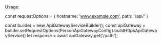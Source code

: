 Usage:

const requestOptions = {
 hostname: 'www.example.com',
 path: '/api/'
}

const builder = new ApiGatewayServiceBuilder();
const apiGateway = builder.setRequestOptions(PersonApiGatewayConfig).buildHttpsApiGatewayService()
let response = await apiGateway.get('/path');
